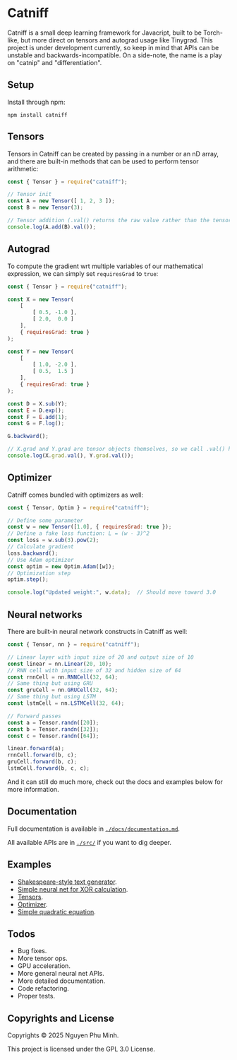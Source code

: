 # Catniff

Catniff is a small deep learning framework for Javacript, built to be Torch-like, but more direct on tensors and autograd usage like Tinygrad. This project is under development currently, so keep in mind that APIs can be unstable and backwards-incompatible. On a side-note, the name is a play on "catnip" and "differentiation".

## Setup

Install through npm:
```
npm install catniff
```

## Tensors

Tensors in Catniff can be created by passing in a number or an nD array, and there are built-in methods that can be used to perform tensor arithmetic:
```js
const { Tensor } = require("catniff");

// Tensor init
const A = new Tensor([ 1, 2, 3 ]);
const B = new Tensor(3);

// Tensor addition (.val() returns the raw value rather than the tensor object)
console.log(A.add(B).val());
```

## Autograd

To compute the gradient wrt multiple variables of our mathematical expression, we can simply set `requiresGrad` to `true`:
```js
const { Tensor } = require("catniff");

const X = new Tensor(
    [
        [ 0.5, -1.0 ],
        [ 2.0,  0.0 ]
    ],
    { requiresGrad: true }
);

const Y = new Tensor(
    [
        [ 1.0, -2.0 ],
        [ 0.5,  1.5 ]
    ],
    { requiresGrad: true }
);

const D = X.sub(Y);
const E = D.exp();
const F = E.add(1);
const G = F.log();

G.backward();

// X.grad and Y.grad are tensor objects themselves, so we call .val() here to see their raw values
console.log(X.grad.val(), Y.grad.val());
```

## Optimizer

Catniff comes bundled with optimizers as well:
```js
const { Tensor, Optim } = require("catniff");

// Define some parameter
const w = new Tensor([1.0], { requiresGrad: true });
// Define a fake loss function: L = (w - 3)^2
const loss = w.sub(3).pow(2);
// Calculate gradient
loss.backward();
// Use Adam optimizer
const optim = new Optim.Adam([w]);
// Optimization step
optim.step();

console.log("Updated weight:", w.data);  // Should move toward 3.0
```

## Neural networks

There are built-in neural network constructs in Catniff as well:
```js
const { Tensor, nn } = require("catniff");

// Linear layer with input size of 20 and output size of 10
const linear = nn.Linear(20, 10);
// RNN cell with input size of 32 and hidden size of 64
const rnnCell = nn.RNNCell(32, 64);
// Same thing but using GRU
const gruCell = nn.GRUCell(32, 64);
// Same thing but using LSTM
const lstmCell = nn.LSTMCell(32, 64);

// Forward passes
const a = Tensor.randn([20]);
const b = Tensor.randn([32]);
const c = Tensor.randn([64]);

linear.forward(a);
rnnCell.forward(b, c);
gruCell.forward(b, c);
lstmCell.forward(b, c, c);
```

And it can still do much more, check out the docs and examples below for more information.

## Documentation

Full documentation is available in [`./docs/documentation.md`](./docs/documentation.md).

All available APIs are in [`./src/`](./src/) if you want to dig deeper.

## Examples

* [Shakespeare-style text generator](https://github.com/nguyenphuminh/shakespeare-lm).
* [Simple neural net for XOR calculation](./examples/xornet.js).
* [Tensors](./examples/tensors.js).
* [Optimizer](./examples/optim.js).
* [Simple quadratic equation](./examples/quadratic.js).

## Todos

* Bug fixes.
* More tensor ops.
* GPU acceleration.
* More general neural net APIs.
* More detailed documentation.
* Code refactoring.
* Proper tests.

## Copyrights and License

Copyrights © 2025 Nguyen Phu Minh.

This project is licensed under the GPL 3.0 License.

